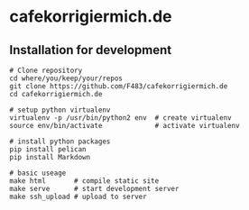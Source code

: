 # cafekorrigiermich.de

## Installation for development

    # Clone repository
    cd where/you/keep/your/repos
    git clone https://github.com/F483/cafekorrigiermich.de
    cd cafekorrigiermich.de

    # setup python virtualenv
    virtualenv -p /usr/bin/python2 env  # create virtualenv
    source env/bin/activate             # activate virtualenv

    # install python packages
    pip install pelican
    pip install Markdown

    # basic useage
    make html       # compile static site
    make serve      # start development server
    make ssh_upload # upload to server
